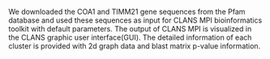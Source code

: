 We downloaded the COA1 and TIMM21 gene sequences from the Pfam database and used these sequences as input for CLANS MPI bioinformatics toolkit with default parameters. The output of CLANS MPI is visualized in the CLANS graphic user interface(GUI). The detailed information of each cluster is provided with 2d graph data and blast matrix p-value information.
